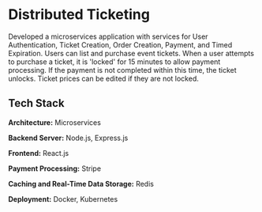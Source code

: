 # Distributed Ticketing

Developed a microservices application with services for User Authentication, Ticket Creation, Order Creation, Payment, and Timed Expiration. Users can list and purchase event tickets. When a user attempts to purchase a ticket, it is 'locked' for 15 minutes to allow payment processing. If the payment is not completed within this time, the ticket unlocks. Ticket prices can be edited if they are not locked.

## Tech Stack

**Architecture:** Microservices

**Backend Server:** Node.js, Express.js 

**Frontend:** React.js

**Payment Processing:** Stripe

**Caching and Real-Time Data Storage:** Redis

**Deployment:** Docker, Kubernetes

